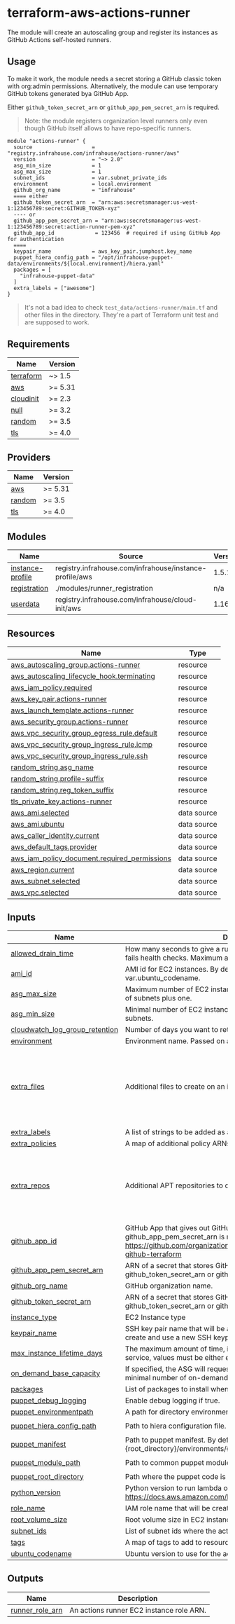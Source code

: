 # terraform-aws-actions-runner
The module will create an autoscaling group and register its instances as GitHub Actions self-hosted runners.

## Usage
To make it work, the module needs a secret storing a GitHub classic token with org:admin permissions. 
Alternatively, the module can use temporary GitHub tokens generated bya GitHub App. 

Either `github_token_secret_arn` or `github_app_pem_secret_arn` is required.

> Note: the module registers organization level runners only even though GitHub itself allows to 
> have repo-specific runners.

```hcl
module "actions-runner" {
  source                   = "registry.infrahouse.com/infrahouse/actions-runner/aws"
  version                  = "~> 2.0"
  asg_min_size             = 1
  asg_max_size             = 1
  subnet_ids               = var.subnet_private_ids
  environment              = local.environment
  github_org_name          = "infrahouse"
  ==== either
  github_token_secret_arn  = "arn:aws:secretsmanager:us-west-1:123456789:secret:GITHUB_TOKEN-xyz"
  ---- or
  github_app_pem_secret_arn = "arn:aws:secretsmanager:us-west-1:123456789:secret:action-runner-pem-xyz"
  github_app_id             = 123456  # required if using GitHub App for authentication     
  ====
  keypair_name             = aws_key_pair.jumphost.key_name
  puppet_hiera_config_path = "/opt/infrahouse-puppet-data/environments/${local.environment}/hiera.yaml"
  packages = [
    "infrahouse-puppet-data"
  ]
  extra_labels = ["awesome"]
}
```

> It's not a bad idea to check `test_data/actions-runner/main.tf` and other files in the directory. 
> They're a part of Terraform unit test and are supposed to work.
## Requirements

| Name | Version |
|------|---------|
| <a name="requirement_terraform"></a> [terraform](#requirement\_terraform) | ~> 1.5 |
| <a name="requirement_aws"></a> [aws](#requirement\_aws) | >= 5.31 |
| <a name="requirement_cloudinit"></a> [cloudinit](#requirement\_cloudinit) | >= 2.3 |
| <a name="requirement_null"></a> [null](#requirement\_null) | >= 3.2 |
| <a name="requirement_random"></a> [random](#requirement\_random) | >= 3.5 |
| <a name="requirement_tls"></a> [tls](#requirement\_tls) | >= 4.0 |

## Providers

| Name | Version |
|------|---------|
| <a name="provider_aws"></a> [aws](#provider\_aws) | >= 5.31 |
| <a name="provider_random"></a> [random](#provider\_random) | >= 3.5 |
| <a name="provider_tls"></a> [tls](#provider\_tls) | >= 4.0 |

## Modules

| Name | Source | Version |
|------|--------|---------|
| <a name="module_instance-profile"></a> [instance-profile](#module\_instance-profile) | registry.infrahouse.com/infrahouse/instance-profile/aws | 1.5.1 |
| <a name="module_registration"></a> [registration](#module\_registration) | ./modules/runner_registration | n/a |
| <a name="module_userdata"></a> [userdata](#module\_userdata) | registry.infrahouse.com/infrahouse/cloud-init/aws | 1.16.0 |

## Resources

| Name | Type |
|------|------|
| [aws_autoscaling_group.actions-runner](https://registry.terraform.io/providers/hashicorp/aws/latest/docs/resources/autoscaling_group) | resource |
| [aws_autoscaling_lifecycle_hook.terminating](https://registry.terraform.io/providers/hashicorp/aws/latest/docs/resources/autoscaling_lifecycle_hook) | resource |
| [aws_iam_policy.required](https://registry.terraform.io/providers/hashicorp/aws/latest/docs/resources/iam_policy) | resource |
| [aws_key_pair.actions-runner](https://registry.terraform.io/providers/hashicorp/aws/latest/docs/resources/key_pair) | resource |
| [aws_launch_template.actions-runner](https://registry.terraform.io/providers/hashicorp/aws/latest/docs/resources/launch_template) | resource |
| [aws_security_group.actions-runner](https://registry.terraform.io/providers/hashicorp/aws/latest/docs/resources/security_group) | resource |
| [aws_vpc_security_group_egress_rule.default](https://registry.terraform.io/providers/hashicorp/aws/latest/docs/resources/vpc_security_group_egress_rule) | resource |
| [aws_vpc_security_group_ingress_rule.icmp](https://registry.terraform.io/providers/hashicorp/aws/latest/docs/resources/vpc_security_group_ingress_rule) | resource |
| [aws_vpc_security_group_ingress_rule.ssh](https://registry.terraform.io/providers/hashicorp/aws/latest/docs/resources/vpc_security_group_ingress_rule) | resource |
| [random_string.asg_name](https://registry.terraform.io/providers/hashicorp/random/latest/docs/resources/string) | resource |
| [random_string.profile-suffix](https://registry.terraform.io/providers/hashicorp/random/latest/docs/resources/string) | resource |
| [random_string.reg_token_suffix](https://registry.terraform.io/providers/hashicorp/random/latest/docs/resources/string) | resource |
| [tls_private_key.actions-runner](https://registry.terraform.io/providers/hashicorp/tls/latest/docs/resources/private_key) | resource |
| [aws_ami.selected](https://registry.terraform.io/providers/hashicorp/aws/latest/docs/data-sources/ami) | data source |
| [aws_ami.ubuntu](https://registry.terraform.io/providers/hashicorp/aws/latest/docs/data-sources/ami) | data source |
| [aws_caller_identity.current](https://registry.terraform.io/providers/hashicorp/aws/latest/docs/data-sources/caller_identity) | data source |
| [aws_default_tags.provider](https://registry.terraform.io/providers/hashicorp/aws/latest/docs/data-sources/default_tags) | data source |
| [aws_iam_policy_document.required_permissions](https://registry.terraform.io/providers/hashicorp/aws/latest/docs/data-sources/iam_policy_document) | data source |
| [aws_region.current](https://registry.terraform.io/providers/hashicorp/aws/latest/docs/data-sources/region) | data source |
| [aws_subnet.selected](https://registry.terraform.io/providers/hashicorp/aws/latest/docs/data-sources/subnet) | data source |
| [aws_vpc.selected](https://registry.terraform.io/providers/hashicorp/aws/latest/docs/data-sources/vpc) | data source |

## Inputs

| Name                                                                                                                   | Description | Type | Default                                                                          | Required |
|------------------------------------------------------------------------------------------------------------------------|-------------|------|----------------------------------------------------------------------------------|:--------:|
| <a name="input_allowed_drain_time"></a> [allowed\_drain\_time](#input\_allowed\_drain\_time)                           | How many seconds to give a running job to finish after the instance fails health checks. Maximum allowed value is 900 seconds. | `number` | `900`                                                                            | no |
| <a name="input_ami_id"></a> [ami\_id](#input\_ami\_id)                                                                 | AMI id for EC2 instances. By default, latest Ubuntu var.ubuntu\_codename. | `string` | `null`                                                                           | no |
| <a name="input_asg_max_size"></a> [asg\_max\_size](#input\_asg\_max\_size)                                             | Maximum number of EC2 instances in the ASG. By default, the number of subnets plus one. | `number` | `null`                                                                           | no |
| <a name="input_asg_min_size"></a> [asg\_min\_size](#input\_asg\_min\_size)                                             | Minimal number of EC2 instances in the ASG. By default, the number of subnets. | `number` | `null`                                                                           | no |
| <a name="input_cloudwatch_log_group_retention"></a> [cloudwatch\_log\_group\_retention](#input\cloudwatch_log_group_retention)        | Number of days you want to retain log events in the log group. | `number` | `365`                                                                            | no |
| <a name="input_environment"></a> [environment](#input\_environment)                                                    | Environment name. Passed on as a puppet fact. | `string` | n/a                                                                              | yes |
| <a name="input_extra_files"></a> [extra\_files](#input\_extra\_files)                                                  | Additional files to create on an instance. | <pre>list(<br/>    object(<br/>      {<br/>        content     = string<br/>        path        = string<br/>        permissions = string<br/>      }<br/>    )<br/>  )</pre> | `[]`                                                                             | no |
| <a name="input_extra_labels"></a> [extra\_labels](#input\_extra\_labels)                                               | A list of strings to be added as actions runner labels. | `list(string)` | `[]`                                                                             | no |
| <a name="input_extra_policies"></a> [extra\_policies](#input\_extra\_policies)                                         | A map of additional policy ARNs to attach to the instance role. | `map(string)` | `{}`                                                                             | no |
| <a name="input_extra_repos"></a> [extra\_repos](#input\_extra\_repos)                                                  | Additional APT repositories to configure on an instance. | <pre>map(<br/>    object(<br/>      {<br/>        source = string<br/>        key    = string<br/>      }<br/>    )<br/>  )</pre> | `{}`                                                                             | no |
| <a name="input_github_app_id"></a> [github\_app\_id](#input\_github\_app\_id)                                          | GitHub App that gives out GitHub tokens for Terraform. Required if github\_app\_pem\_secret\_arn is not null. For instance, https://github.com/organizations/infrahouse/settings/apps/infrahouse-github-terraform | `any` | `null`                                                                           | no |
| <a name="input_github_app_pem_secret_arn"></a> [github\_app\_pem\_secret\_arn](#input\_github\_app\_pem\_secret\_arn)  | ARN of a secret that stores GitHub App PEM key. Either github\_token\_secret\_arn or github\_app\_pem\_secret\_arn is required. | `string` | `null`                                                                           | no |
| <a name="input_github_org_name"></a> [github\_org\_name](#input\_github\_org\_name)                                    | GitHub organization name. | `string` | n/a                                                                              | yes |
| <a name="input_github_token_secret_arn"></a> [github\_token\_secret\_arn](#input\_github\_token\_secret\_arn)          | ARN of a secret that stores GitHub token. Either github\_token\_secret\_arn or github\_app\_pem\_secret\_arn is required. | `string` | `null`                                                                           | no |
| <a name="input_instance_type"></a> [instance\_type](#input\_instance\_type)                                            | EC2 Instance type | `string` | `"t3a.micro"`                                                                    | no |
| <a name="input_keypair_name"></a> [keypair\_name](#input\_keypair\_name)                                               | SSH key pair name that will be added to the postfix instance.By default, create and use a new SSH keypair. | `string` | `null`                                                                           | no |
| <a name="input_max_instance_lifetime_days"></a> [max\_instance\_lifetime\_days](#input\_max\_instance\_lifetime\_days) | The maximum amount of time, in \_days\_, that an instance can be in service, values must be either equal to 0 or between 7 and 365 days. | `number` | `30`                                                                             | no |
| <a name="input_on_demand_base_capacity"></a> [on\_demand\_base\_capacity](#input\_on\_demand\_base\_capacity)          | If specified, the ASG will request spot instances and this will be the minimal number of on-demand instances. | `number` | `null`                                                                           | no |
| <a name="input_packages"></a> [packages](#input\_packages)                                                             | List of packages to install when the instances bootstraps. | `list(string)` | `[]`                                                                             | no |
| <a name="input_puppet_debug_logging"></a> [puppet\_debug\_logging](#input\_puppet\_debug\_logging)                     | Enable debug logging if true. | `bool` | `false`                                                                          | no |
| <a name="input_puppet_environmentpath"></a> [puppet\_environmentpath](#input\_puppet\_environmentpath)                 | A path for directory environments. | `string` | `"{root_directory}/environments"`                                                | no |
| <a name="input_puppet_hiera_config_path"></a> [puppet\_hiera\_config\_path](#input\_puppet\_hiera\_config\_path)       | Path to hiera configuration file. | `string` | `"{root_directory}/environments/{environment}/hiera.yaml"`                       | no |
| <a name="input_puppet_manifest"></a> [puppet\_manifest](#input\_puppet\_manifest)                                      | Path to puppet manifest. By default ih-puppet will apply {root\_directory}/environments/{environment}/manifests/site.pp. | `string` | `null`                                                                           | no |
| <a name="input_puppet_module_path"></a> [puppet\_module\_path](#input\_puppet\_module\_path)                           | Path to common puppet modules. | `string` | `"{root_directory}/environments/{environment}/modules:{root_directory}/modules"` | no |
| <a name="input_puppet_root_directory"></a> [puppet\_root\_directory](#input\_puppet\_root\_directory)                  | Path where the puppet code is hosted. | `string` | `"/opt/puppet-code"`                                                             | no |
| <a name="input_python_version"></a> [python\_version](#input\_python\_version)                                         | Python version to run lambda on. Must one of https://docs.aws.amazon.com/lambda/latest/dg/lambda-runtimes.html | `string` | `"python3.12"`                                                                   | no |
| <a name="input_role_name"></a> [role\_name](#input\_role\_name)                                                        | IAM role name that will be created and used by EC2 instances | `string` | `"actions-runner"`                                                               | no |
| <a name="input_root_volume_size"></a> [root\_volume\_size](#input\_root\_volume\_size)                                 | Root volume size in EC2 instance in Gigabytes | `number` | `30`                                                                             | no |
| <a name="input_subnet_ids"></a> [subnet\_ids](#input\_subnet\_ids)                                                     | List of subnet ids where the actions runner instances will be created. | `list(string)` | n/a                                                                              | yes |
| <a name="input_tags"></a> [tags](#input\_tags)                                                                         | A map of tags to add to resources. | `map` | `{}`                                                                             | no |
| <a name="input_ubuntu_codename"></a> [ubuntu\_codename](#input\_ubuntu\_codename)                                      | Ubuntu version to use for the actions runner. | `string` | `"jammy"`                                                                        | no |

## Outputs

| Name | Description |
|------|-------------|
| <a name="output_runner_role_arn"></a> [runner\_role\_arn](#output\_runner\_role\_arn) | An actions runner EC2 instance role ARN. |
